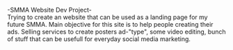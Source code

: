 -SMMA Website Dev Project-
<br>
Trying to create an website that can be used as a landing page for my future SMMA.
Main objective for this site is to help people creating their ads. Selling services to create posters ad-"type", some video editing, bunch of stuff that can be usefull for everyday social media marketing.

